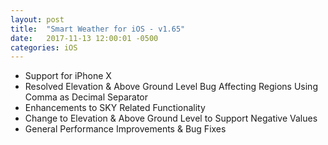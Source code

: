 ```yaml
---
layout: post
title:  "Smart Weather for iOS - v1.65"
date:   2017-11-13 12:00:01 -0500
categories: iOS
---
```


 - Support for iPhone X
 - Resolved Elevation & Above Ground Level Bug Affecting Regions Using Comma as Decimal Separator
 - Enhancements to SKY Related Functionality
 - Change to Elevation & Above Ground Level to Support Negative Values
 - General Performance Improvements & Bug Fixes

